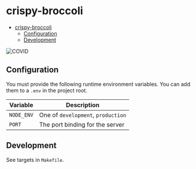 # crispy-broccoli

- [crispy-broccoli](#crispy-broccoli)
  - [Configuration](#configuration)
  - [Development](#development)

![COVID](https://media.giphy.com/media/XgXj1tk82ho7ZNPb48/giphy.gif)

## Configuration

You must provide the following runtime environment variables. You can add them to a `.env` in the project root.

| Variable   | Description                        |
| ---------- | ---------------------------------- |
| `NODE_ENV` | One of `development`, `production` |
| `PORT`     | The port binding for the server    |


## Development

See targets in `Makefile`.
